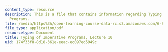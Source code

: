 ```yaml
---
content_type: resource
description: This is a file that contains information regarding Typing of Imperative
  Programs.
file: /media/https%3A/open-learning-course-data-rc.s3.amazonaws.com/6-820-fundamentals-of-program-analysis-fall-2015/174f33f88d18361eeeacec097ed5949c_MIT6_820F15_L10.pdf
file_type: application/pdf
resourcetype: Document
title: Typing of Imperative Programs, Lecture 10
uid: 174f33f8-8d18-361e-eeac-ec097ed5949c
---
```


